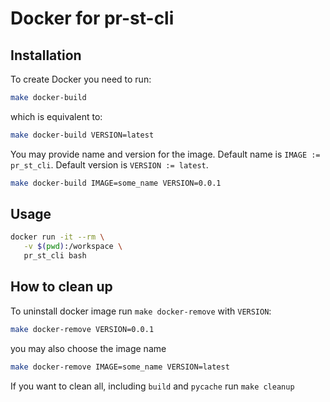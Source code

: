 # Docker for pr-st-cli

## Installation

To create Docker you need to run:

```bash
make docker-build
```

which is equivalent to:

```bash
make docker-build VERSION=latest
```

You may provide name and version for the image.
Default name is `IMAGE := pr_st_cli`.
Default version is `VERSION := latest`.

```bash
make docker-build IMAGE=some_name VERSION=0.0.1
```

## Usage

```bash
docker run -it --rm \
   -v $(pwd):/workspace \
   pr_st_cli bash
```

## How to clean up

To uninstall docker image run `make docker-remove` with `VERSION`:

```bash
make docker-remove VERSION=0.0.1
```

you may also choose the image name

```bash
make docker-remove IMAGE=some_name VERSION=latest
```

If you want to clean all, including `build` and `pycache` run `make cleanup`
